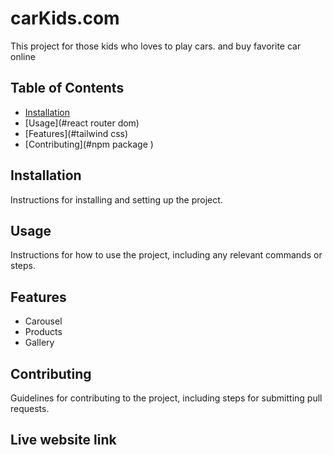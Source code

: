 # carKids.com

This project for those kids who loves to play cars. and buy  favorite car online

## Table of Contents

- [Installation](#VsCodeEditor)
- [Usage](#react router dom)
- [Features](#tailwind css)
- [Contributing](#npm package )


## Installation

Instructions for installing and setting up the project.

## Usage

Instructions for how to use the project, including any relevant commands or steps.

## Features

- Carousel
- Products
- Gallery

## Contributing

Guidelines for contributing to the project, including steps for submitting pull requests.

## Live website link



